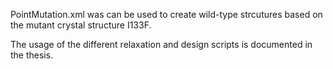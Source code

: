 PointMutation.xml was can be used to create wild-type strcutures based on the mutant crystal structure I133F.

The usage of the different relaxation and design scripts is documented in the thesis.
